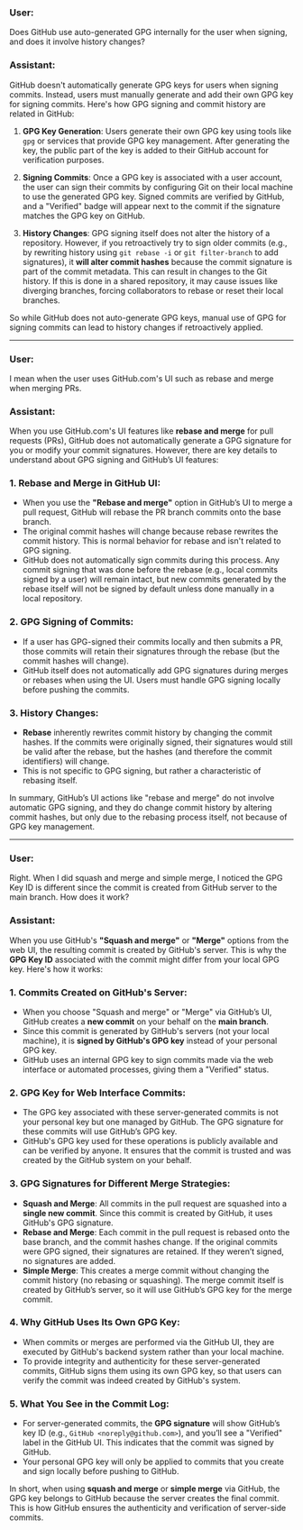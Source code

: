 ### User:
Does GitHub use auto-generated GPG internally for the user when signing, and does it involve history changes?

### Assistant:
GitHub doesn't automatically generate GPG keys for users when signing commits. Instead, users must manually generate and add their own GPG key for signing commits. Here's how GPG signing and commit history are related in GitHub:

1. **GPG Key Generation**: Users generate their own GPG key using tools like `gpg` or services that provide GPG key management. After generating the key, the public part of the key is added to their GitHub account for verification purposes.

2. **Signing Commits**: Once a GPG key is associated with a user account, the user can sign their commits by configuring Git on their local machine to use the generated GPG key. Signed commits are verified by GitHub, and a "Verified" badge will appear next to the commit if the signature matches the GPG key on GitHub.

3. **History Changes**: GPG signing itself does not alter the history of a repository. However, if you retroactively try to sign older commits (e.g., by rewriting history using `git rebase -i` or `git filter-branch` to add signatures), it **will alter commit hashes** because the commit signature is part of the commit metadata. This can result in changes to the Git history. If this is done in a shared repository, it may cause issues like diverging branches, forcing collaborators to rebase or reset their local branches.

So while GitHub does not auto-generate GPG keys, manual use of GPG for signing commits can lead to history changes if retroactively applied.

---

### User:
I mean when the user uses GitHub.com's UI such as rebase and merge when merging PRs.

### Assistant:
When you use GitHub.com's UI features like **rebase and merge** for pull requests (PRs), GitHub does not automatically generate a GPG signature for you or modify your commit signatures. However, there are key details to understand about GPG signing and GitHub’s UI features:

### 1. **Rebase and Merge in GitHub UI**:
   - When you use the **"Rebase and merge"** option in GitHub’s UI to merge a pull request, GitHub will rebase the PR branch commits onto the base branch.
   - The original commit hashes will change because rebase rewrites the commit history. This is normal behavior for rebase and isn't related to GPG signing.
   - GitHub does not automatically sign commits during this process. Any commit signing that was done before the rebase (e.g., local commits signed by a user) will remain intact, but new commits generated by the rebase itself will not be signed by default unless done manually in a local repository.

### 2. **GPG Signing of Commits**:
   - If a user has GPG-signed their commits locally and then submits a PR, those commits will retain their signatures through the rebase (but the commit hashes will change).
   - GitHub itself does not automatically add GPG signatures during merges or rebases when using the UI. Users must handle GPG signing locally before pushing the commits.
   
### 3. **History Changes**:
   - **Rebase** inherently rewrites commit history by changing the commit hashes. If the commits were originally signed, their signatures would still be valid after the rebase, but the hashes (and therefore the commit identifiers) will change.
   - This is not specific to GPG signing, but rather a characteristic of rebasing itself.

In summary, GitHub’s UI actions like "rebase and merge" do not involve automatic GPG signing, and they do change commit history by altering commit hashes, but only due to the rebasing process itself, not because of GPG key management.

---

### User:
Right. When I did squash and merge and simple merge, I noticed the GPG Key ID is different since the commit is created from GitHub server to the main branch. How does it work?

### Assistant:
When you use GitHub's **"Squash and merge"** or **"Merge"** options from the web UI, the resulting commit is created by GitHub's server. This is why the **GPG Key ID** associated with the commit might differ from your local GPG key. Here's how it works:

### 1. **Commits Created on GitHub's Server**:
   - When you choose "Squash and merge" or "Merge" via GitHub’s UI, GitHub creates a **new commit** on your behalf on the **main branch**.
   - Since this commit is generated by GitHub's servers (not your local machine), it is **signed by GitHub's GPG key** instead of your personal GPG key.
   - GitHub uses an internal GPG key to sign commits made via the web interface or automated processes, giving them a "Verified" status.

### 2. **GPG Key for Web Interface Commits**:
   - The GPG key associated with these server-generated commits is not your personal key but one managed by GitHub. The GPG signature for these commits will use GitHub’s GPG key.
   - GitHub's GPG key used for these operations is publicly available and can be verified by anyone. It ensures that the commit is trusted and was created by the GitHub system on your behalf.
   
### 3. **GPG Signatures for Different Merge Strategies**:
   - **Squash and Merge**: All commits in the pull request are squashed into a **single new commit**. Since this commit is created by GitHub, it uses GitHub's GPG signature.
   - **Rebase and Merge**: Each commit in the pull request is rebased onto the base branch, and the commit hashes change. If the original commits were GPG signed, their signatures are retained. If they weren’t signed, no signatures are added.
   - **Simple Merge**: This creates a merge commit without changing the commit history (no rebasing or squashing). The merge commit itself is created by GitHub’s server, so it will use GitHub’s GPG key for the merge commit.

### 4. **Why GitHub Uses Its Own GPG Key**:
   - When commits or merges are performed via the GitHub UI, they are executed by GitHub's backend system rather than your local machine.
   - To provide integrity and authenticity for these server-generated commits, GitHub signs them using its own GPG key, so that users can verify the commit was indeed created by GitHub's system.

### 5. **What You See in the Commit Log**:
   - For server-generated commits, the **GPG signature** will show GitHub’s key ID (e.g., `GitHub <noreply@github.com>`), and you’ll see a "Verified" label in the GitHub UI. This indicates that the commit was signed by GitHub.
   - Your personal GPG key will only be applied to commits that you create and sign locally before pushing to GitHub.

In short, when using **squash and merge** or **simple merge** via GitHub, the GPG key belongs to GitHub because the server creates the final commit. This is how GitHub ensures the authenticity and verification of server-side commits.
